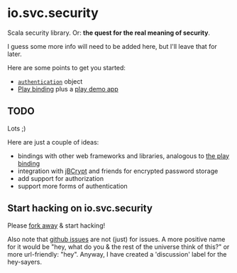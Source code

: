 io.svc.security
===============

Scala security library. Or: **the quest for the real meaning of security**.

I guess some more info will need to be added here, but I'll leave that for later.

Here are some points to get you started:

* [`authentication`](https://github.com/svc-io/io.svc.security/blob/master/src/main/scala/io/svc/security/authentication.scala) object
* [Play binding](https://github.com/svc-io/io.svc.security.play) plus a [play demo app](https://github.com/svc-io/io.svc.security.play.demo)

TODO
----
Lots ;)

Here are just a couple of ideas:

* bindings with other web frameworks and libraries, analogous to [the play binding](https://github.com/svc-io/io.svc.security.play)
* integration with [jBCrypt](http://www.mindrot.org/projects/jBCrypt/) and friends for encrypted password storage
* add support for authorization
* support more forms of authentication


Start hacking on io.svc.security
--------------------------------
Please [fork away](https://github.com/svc-io/io.svc.security/fork_select) & start hacking!

Also note that [github issues](https://github.com/svc-io/io.svc.security/issues) are not (just) for issues. 
A more positive name for it would be "hey, what do you & the rest of the universe think of this?" 
or more url-friendly: "hey".
Anyway, I have created a 'discussion' label for the hey-sayers.

